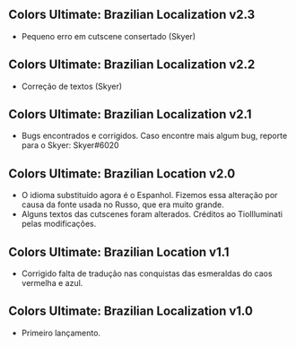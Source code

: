 ## Colors Ultimate: Brazilian Localization v2.3
- Pequeno erro em cutscene consertado (Skyer)

## Colors Ultimate: Brazilian Localization v2.2
- Correção de textos (Skyer)

## Colors Ultimate: Brazilian Localization v2.1
- Bugs encontrados e corrigidos. Caso encontre mais algum bug, reporte para o Skyer: Skyer#6020

## Colors Ultimate: Brazilian Location v2.0
- O idioma substituído agora é o Espanhol. Fizemos essa alteração por causa da fonte usada no Russo, que era muito grande.
- Alguns textos das cutscenes foram alterados. Créditos ao TioIlluminati pelas modificações.

## Colors Ultimate: Brazilian Location v1.1
- Corrigido falta de tradução nas conquistas das esmeraldas do caos vermelha e azul.

## Colors Ultimate: Brazilian Localization v1.0
- Primeiro lançamento.